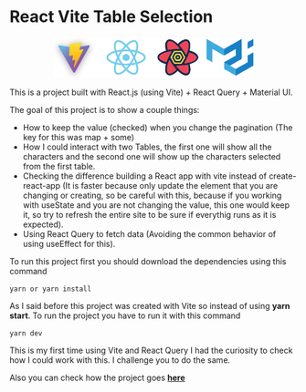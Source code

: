 # React Vite Table Selection

<p align="center">
  <img src="./src/assets/technologies.png" width="350">
</p>

This is a project built with React.js (using Vite) + React Query + Material UI.

The goal of this project is to show a couple things: 
- How to keep the value (checked) when you change the pagination (The key for this was map + some)
- How I could interact with two Tables, the first one will show all the characters and the second one will show up the characters selected from the first table.
- Checking the difference building a React app with vite instead of create-react-app (It is faster because only update the element that you are changing or creating, so be careful with this, because if you working with useState and you are not changing the value, this one would keep it, so try to refresh the entire site to be sure if everythig runs as it is expected).
- Using React Query to fetch data (Avoiding the common behavior of using useEffect for this).

To run this project first you should download the dependencies using this command
```
yarn or yarn install
```

As I said before this project was created with Vite so instead of using **yarn start**. To run the project you have to run it with this command
```
yarn dev
```

This is my first time using Vite and React Query I had the curiosity to check how I could work with this. I challenge you to do the same.

Also you can check how the project goes **[here](https://alonsogchparra.github.io/react-vite-table-selection/)**